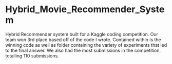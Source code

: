# Hybrid_Movie_Recommender_System
Hybrid Recommender system built for a Kaggle coding competition. Our team won 3rd place based off of the code I wrote. 
Contained within is the winning code as well as folder containing the variety of experiments that led to the final answer.
We also had the most submissions in the competition, totalling 110 submissions.

